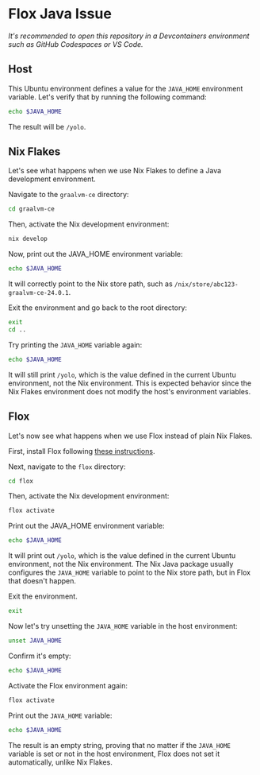 # Flox Java Issue

_It's recommended to open this repository in a Devcontainers environment such as GitHub Codespaces or VS Code._

## Host

This Ubuntu environment defines a value for the `JAVA_HOME` environment variable. Let's verify that by running the following command:

```bash
echo $JAVA_HOME
```

The result will be `/yolo`.

## Nix Flakes

Let's see what happens when we use Nix Flakes to define a Java development environment.

Navigate to the `graalvm-ce` directory:

```bash
cd graalvm-ce
```

Then, activate the Nix development environment:

```bash
nix develop
```

Now, print out the JAVA_HOME environment variable:

```bash
echo $JAVA_HOME
```

It will correctly point to the Nix store path, such as `/nix/store/abc123-graalvm-ce-24.0.1`.

Exit the environment and go back to the root directory:

```bash
exit
cd ..
```

Try printing the `JAVA_HOME` variable again:

```bash
echo $JAVA_HOME
```

It will still print `/yolo`, which is the value defined in the current Ubuntu environment, not the Nix environment. This is expected behavior since the Nix Flakes environment does not modify the host's environment variables.

## Flox

Let's now see what happens when we use Flox instead of plain Nix Flakes.

First, install Flox following [these instructions](https://flox.dev/docs/install-flox/install/#__tabbed_1_3).

Next, navigate to the `flox` directory:

```bash
cd flox
```

Then, activate the Nix development environment:

```bash
flox activate
```

Print out the JAVA_HOME environment variable:

```bash
echo $JAVA_HOME
```

It will print out `/yolo`, which is the value defined in the current Ubuntu environment, not the Nix environment. The Nix Java package usually configures the `JAVA_HOME` variable to point to the Nix store path, but in Flox that doesn't happen.

Exit the environment.

```bash
exit
```

Now let's try unsetting the `JAVA_HOME` variable in the host environment:

```bash
unset JAVA_HOME
```

Confirm it's empty:

```bash
echo $JAVA_HOME
```

Activate the Flox environment again:

```bash
flox activate
```

Print out the `JAVA_HOME` variable:

```bash
echo $JAVA_HOME
```

The result is an empty string, proving that no matter if the `JAVA_HOME` variable is set or not in the host environment, Flox does not set it automatically, unlike Nix Flakes.
